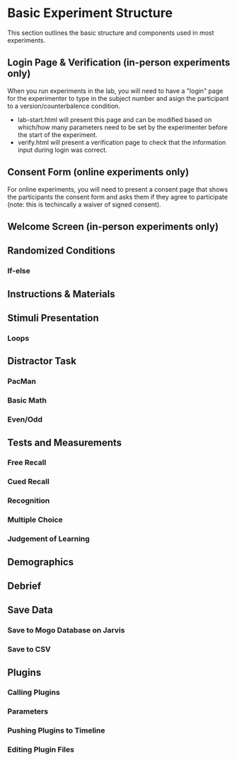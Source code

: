 # Basic Experiment Structure

This section outlines the basic structure and components used in most experiments.

## Login Page & Verification (in-person experiments only)

When you run experiments in the lab, you will need to have a "login" page for the experimenter to type in the subject number and asign the participant to a version/counterbalence condition. 

* lab-start.html will present this page and can be modified based on which/how many parameters need to be set by the experimenter before the start of the experiment.
* verify.html will present a verification page to check that the information input during login was correct.

## Consent Form (online experiments only)

For online experiments, you will need to present a consent page that shows the participants the consent form and asks them if they agree to participate (note: this is techincally a waiver of signed consent).

## Welcome Screen (in-person experiments only)

## Randomized Conditions
### If-else

## Instructions & Materials

## Stimuli Presentation 
### Loops

## Distractor Task
### PacMan
### Basic Math
### Even/Odd  

## Tests and Measurements
### Free Recall
### Cued Recall
### Recognition
### Multiple Choice
### Judgement of Learning

## Demographics

## Debrief

## Save Data
### Save to Mogo Database on Jarvis
### Save to CSV

## Plugins
### Calling Plugins
### Parameters
### Pushing Plugins to Timeline
### Editing Plugin Files




